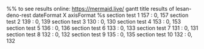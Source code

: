 %% to see results online: https://mermaid.live/
gantt
   	title results of lesan-deno-rest
    dateFormat X
    axisFormat %s
    section test 1
    157   : 0, 157
    section test 2
    139   : 0, 139
    section test 3
    130   : 0, 130
    section test 4
    153   : 0, 153
    section test 5
    136   : 0, 136
    section test 6
    133   : 0, 133
    section test 7
    131   : 0, 131
    section test 8
    132   : 0, 132
    section test 9
    135   : 0, 135
    section test 10
    132   : 0, 132